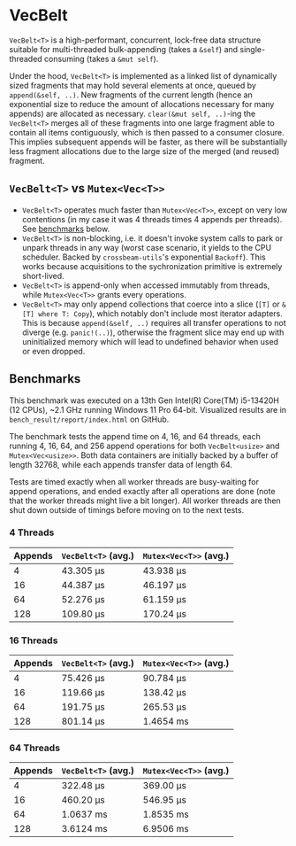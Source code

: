 # VecBelt

`VecBelt<T>` is a high-performant, concurrent, lock-free data structure suitable for multi-threaded bulk-appending (takes a `&self`) and single-threaded consuming (takes a `&mut self`).

Under the hood, `VecBelt<T>` is implemented as a linked list of dynamically sized fragments that may hold several elements at once, queued by `append(&self, ..)`. New fragments of the current length (hence an exponential size to reduce the amount of allocations necessary for many appends) are allocated as necessary. `clear(&mut self, ..)`-ing the `VecBelt<T>` merges all of these fragments into one large fragment able to contain all items contiguously, which is then passed to a consumer closure. This implies subsequent appends will be faster, as there will be substantially less fragment allocations due to the large size of the merged (and reused) fragment.

## `VecBelt<T>` vs `Mutex<Vec<T>>`

- `VecBelt<T>` operates much faster than `Mutex<Vec<T>>`, except on very low contentions (in my case it was 4 threads times 4 appends per threads). See [benchmarks](#benchmarks) below.
- `VecBelt<T>` is non-blocking, i.e. it doesn't invoke system calls to park or unpark threads in any way (worst case scenario, it yields to the CPU scheduler. Backed by `crossbeam-utils`'s exponential `Backoff`). This works because acquisitions to the sychronization primitive is extremely short-lived.
- `VecBelt<T>` is append-only when accessed immutably from threads, while `Mutex<Vec<T>>` grants every operations.
- `VecBelt<T>` may only append collections that coerce into a slice (`[T]` or `&[T] where T: Copy`), which notably don't include most iterator adapters. This is because `append(&self, ..)` requires all transfer operations to not diverge (e.g. `panic!(..)`), otherwise the fragment slice may end up with uninitialized memory which will lead to undefined behavior when used or even dropped.

## Benchmarks

This benchmark was executed on a 13th Gen Intel(R) Core(TM) i5-13420H (12 CPUs), ~2.1 GHz running Windows 11 Pro 64-bit. Visualized results are in `bench_result/report/index.html` on GitHub.

The benchmark tests the append time on 4, 16, and 64 threads, each running 4, 16, 64, and 256 append operations for both `VecBelt<usize>` and `Mutex<Vec<usize>>`. Both data containers are initially backed by a buffer of length 32768, while each appends transfer data of length 64.

Tests are timed exactly when all worker threads are busy-waiting for append operations, and ended exactly after all operations are done (note that the worker threads might live a bit longer). All worker threads are then shut down outside of timings before moving on to the next tests.

### 4 Threads

| Appends     | `VecBelt<T>` (avg.) | `Mutex<Vec<T>>` (avg.) |
|-------------|---------------------|------------------------|
| 4           | 43.305 µs           | 43.938 µs              |
| 16          | 44.387 µs           | 46.197 µs              |
| 64          | 52.276 µs           | 61.159 µs              |
| 128         | 109.80 µs           | 170.24 µs              |

### 16 Threads

| Appends     | `VecBelt<T>` (avg.) | `Mutex<Vec<T>>` (avg.) |
|-------------|---------------------|------------------------|
| 4           | 75.426 µs           | 90.784 µs              |
| 16          | 119.66 µs           | 138.42 µs              |
| 64          | 191.75 µs           | 265.53 µs              |
| 128         | 801.14 µs           | 1.4654 ms              |

### 64 Threads

| Appends     | `VecBelt<T>` (avg.) | `Mutex<Vec<T>>` (avg.) |
|-------------|---------------------|------------------------|
| 4           | 322.48 µs           | 369.00 µs              |
| 16          | 460.20 µs           | 546.95 µs              |
| 64          | 1.0637 ms           | 1.8535 ms              |
| 128         | 3.6124 ms           | 6.9506 ms              |
